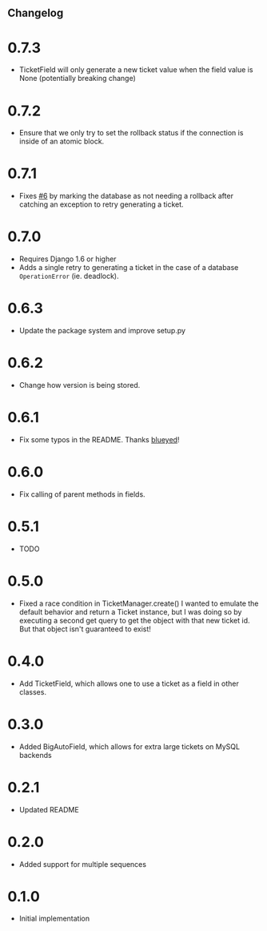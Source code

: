 Changelog
---------

# 0.7.3

* TicketField will only generate a new ticket value when the field value is None (potentially breaking change)

# 0.7.2

* Ensure that we only try to set the rollback status if the connection
is inside of an atomic block.


# 0.7.1

* Fixes [#6](https://github.com/streeter/django-ticketing/issues/6) by marking
the database as not needing a rollback after catching an exception to retry
generating a ticket.


# 0.7.0

* Requires Django 1.6 or higher
* Adds a single retry to generating a ticket in the case of a database
`OperationError` (ie. deadlock).


# 0.6.3

* Update the package system and improve setup.py


# 0.6.2

* Change how version is being stored.


# 0.6.1

* Fix some typos in the README. Thanks [blueyed](https://github.com/blueyed)!


# 0.6.0

* Fix calling of parent methods in fields.


# 0.5.1

* TODO


# 0.5.0

* Fixed a race condition in TicketManager.create() I wanted to emulate the
default behavior and return a Ticket instance, but I was doing so by executing
a second get query to get the object with that new ticket id. But that object
isn't guaranteed to exist!


# 0.4.0

* Add TicketField, which allows one to use a ticket as a field in other classes.


# 0.3.0

* Added BigAutoField, which allows for extra large tickets on MySQL backends


# 0.2.1

* Updated README


# 0.2.0

* Added support for multiple sequences


# 0.1.0
* Initial implementation
